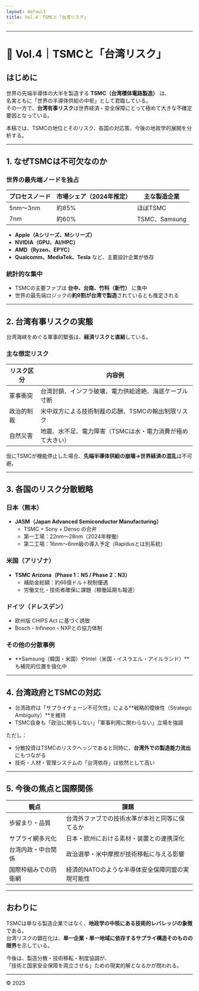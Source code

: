 ```yaml
---
layout: default
title: Vol.4｜TSMCと「台湾リスク」
---
```


---

# 📘 Vol.4｜TSMCと「台湾リスク」

## はじめに

世界の先端半導体の大半を製造する **TSMC（台湾積体電路製造）** は、  
名実ともに「世界の半導体供給の中枢」として君臨している。  
その一方で、**台湾有事リスク**は世界経済・安全保障にとって極めて大きな不確定要因となっている。

本稿では、TSMCの地位とそのリスク、各国の対応策、今後の地政学的展開を分析する。

---

## 1. なぜTSMCは不可欠なのか

### 世界の最先端ノードを独占

| プロセスノード | 市場シェア（2024年推定） | 主な製造企業   |
|----------------|---------------------------|----------------|
| 5nm〜3nm       | 約85%                     | ほぼTSMC       |
| 7nm            | 約60%                     | TSMC、Samsung  |

- **Apple（Aシリーズ、Mシリーズ）**  
- **NVIDIA（GPU、AI/HPC）**  
- **AMD（Ryzen、EPYC）**  
- **Qualcomm、MediaTek、Tesla** など、主要設計企業が依存

### 統計的な集中

- TSMCの主要ファブは **台中、台南、竹科（新竹）** に集中  
- 世界の最先端ロジックの**約9割が台湾で製造**されているとも推定される

---

## 2. 台湾有事リスクの実態

台湾海峡をめぐる軍事的緊張は、**経済リスクと直結**している。

### 主な想定リスク

| リスク区分 | 内容例 |
|------------|--------|
| 軍事衝突    | 台湾封鎖、インフラ破壊、電力供給途絶、海底ケーブル寸断  
| 政治的制裁  | 米中双方による技術制裁の応酬、TSMCの輸出制限リスク  
| 自然災害    | 地震、水不足、電力障害（TSMCは水・電力消費が極めて大きい）  

仮にTSMCが機能停止した場合、**先端半導体供給の崩壊→世界経済の混乱**は不可避。

---

## 3. 各国のリスク分散戦略

### 日本（熊本）

- **JASM（Japan Advanced Semiconductor Manufacturing）**  
  - TSMC + Sony + Denso の合弁  
  - 第一工場：22nm〜28nm（2024年稼働）  
  - 第二工場：16nm〜6nm級の導入予定（Rapidusとは別系統）

### 米国（アリゾナ）

- **TSMC Arizona（Phase 1：N5 / Phase 2：N3）**  
  - 補助金総額：約66億ドル＋税制優遇  
  - 労働文化・技術者確保に課題（稼働延期も報道）

### ドイツ（ドレスデン）

- 欧州版 CHIPS Act に基づく誘致  
- Bosch・Infineon・NXPとの協力体制

### その他の分散事例

- **Samsung（韓国・米国）やIntel（米国・イスラエル・アイルランド）**も補完的位置を強化中

---

## 4. 台湾政府とTSMCの対応

- 台湾政府は「サプライチェーン不可欠性」による**戦略的曖昧性（Strategic Ambiguity）**を維持  
- TSMC自身も「政治に関与しない」「軍事利用に関わらない」立場を強調

ただし：

- 分散投資はTSMCのリスクヘッジであると同時に、**台湾外での製造能力流出**にもつながる  
- 技術・人材・管理システムの「台湾依存」は依然として高い

---

## 5. 今後の焦点と国際関係

| 観点                 | 課題 |
|----------------------|------|
| 歩留まり・品質       | 台湾外ファブでの技術水準が本社と同等に保てるか |
| サプライ網多元化      | 日本・欧州における素材・装置との連携深化 |
| 台湾内政・中台関係    | 政治選挙・米中摩擦が技術移転に与える影響 |
| 国際枠組みでの防衛網 | 経済的NATOのような半導体安全保障同盟の実現可能性 |

---

## おわりに

TSMCは単なる製造企業ではなく、**地政学の中核にある技術的レバレッジの象徴**である。  
台湾リスクの顕在化は、**単一企業・単一地域に依存するサプライ構造そのものの限界**を示している。

今後は、製造分散・技術移転・制度協調が、  
「技術と国家安全保障を両立させる」ための現実的解となるかが問われる。

---

© 2025

